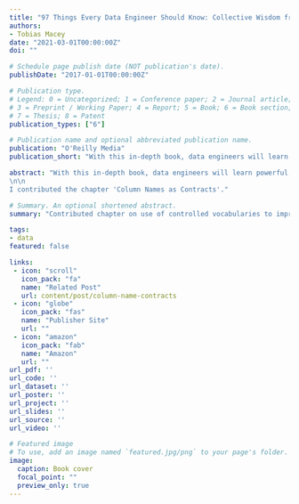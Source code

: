 ```yaml
---
title: "97 Things Every Data Engineer Should Know: Collective Wisdom from the Experts"
authors:
- Tobias Macey
date: "2021-03-01T00:00:00Z"
doi: ""

# Schedule page publish date (NOT publication's date).
publishDate: "2017-01-01T00:00:00Z"

# Publication type.
# Legend: 0 = Uncategorized; 1 = Conference paper; 2 = Journal article;
# 3 = Preprint / Working Paper; 4 = Report; 5 = Book; 6 = Book section;
# 7 = Thesis; 8 = Patent
publication_types: ["6"]

# Publication name and optional abbreviated publication name.
publication: "O'Reilly Media"
publication_short: "With this in-depth book, data engineers will learn powerful, real-world best practices for managing data—both big and small. Contributors from companies including Google, Microsoft, IBM, Facebook, Databricks, and GitHub share their experiences and lessons learned on cleaning, prepping, wrangling, and storing data."

abstract: "With this in-depth book, data engineers will learn powerful, real-world best practices for managing data—both big and small. Contributors from companies including Google, Microsoft, IBM, Facebook, Databricks, and GitHub share their experiences and lessons learned on cleaning, prepping, wrangling, and storing data.
\n\n
I contributed the chapter 'Column Names as Contracts'."

# Summary. An optional shortened abstract.
summary: "Contributed chapter on use of controlled vocabularies to improve data communication, validation, and munging."

tags:
- data
featured: false

links:
 - icon: "scroll"
   icon_pack: "fa"
   name: "Related Post"
   url: content/post/column-name-contracts
 - icon: "globe"
   icon_pack: "fas"
   name: "Publisher Site"
   url: ""
 - icon: "amazon"
   icon_pack: "fab"
   name: "Amazon"
   url: ""
url_pdf: ''
url_code: ''
url_dataset: ''
url_poster: ''
url_project: ''
url_slides: ''
url_source: ''
url_video: ''

# Featured image
# To use, add an image named `featured.jpg/png` to your page's folder. 
image:
  caption: Book cover
  focal_point: ""
  preview_only: true
---
```


